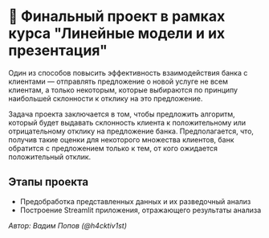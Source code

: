 # 🏦 Финальный проект в рамках курса "Линейные модели и их презентация"

Один из способов повысить эффективность взаимодействия банка с клиентами — отправлять предложение о новой услуге не всем клиентам, а только некоторым, которые выбираются по принципу наибольшей склонности к отклику на это предложение.

Задача проекта заключается в том, чтобы предложить алгоритм, который будет выдавать склонность клиента к положительному или отрицательному отклику на предложение банка. Предполагается, что, получив такие оценки для некоторого множества клиентов, банк обратится с предложением только к тем, от кого ожидается положительный отклик.

## Этапы проекта

- Предобработка представленных данных и их разведочный анализ
- Построение Streamlit приложения, отражающего результаты анализа

*Автор: Вадим Попов (@h4cktiv1st)*
